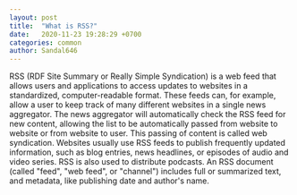 ```yaml
---
layout: post
title:  "What is RSS?"
date:   2020-11-23 19:28:29 +0700
categories: common
author: Sandal646
---
```

RSS (RDF Site Summary or Really Simple Syndication) is a web feed that allows users and applications to access updates to websites in a standardized, computer-readable format. These feeds can, for example, allow a user to keep track of many different websites in a single news aggregator. The news aggregator will automatically check the RSS feed for new content, allowing the list to be automatically passed from website to website or from website to user. This passing of content is called web syndication. Websites usually use RSS feeds to publish frequently updated information, such as blog entries, news headlines, or episodes of audio and video series. RSS is also used to distribute podcasts. An RSS document (called "feed", "web feed", or "channel") includes full or summarized text, and metadata, like publishing date and author's name. 